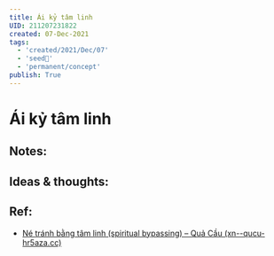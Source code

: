 ```yaml
---
title: Ái kỷ tâm linh
UID: 211207231822
created: 07-Dec-2021
tags:
  - 'created/2021/Dec/07'
  - 'seed🥜'
  - 'permanent/concept'
publish: True
---
```

# Ái kỷ tâm linh

## Notes:


## Ideas & thoughts:


## Ref:
- [Né tránh bằng tâm linh (spiritual bypassing) – Quả Cầu (xn--qucu-hr5aza.cc)](https://xn--qucu-hr5aza.cc/ne-tranh-bang-tam-linh-spiritual-bypassing/)